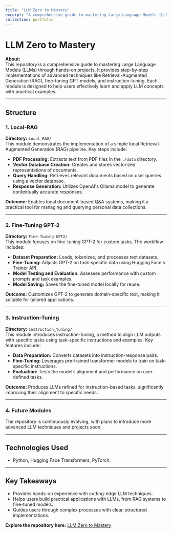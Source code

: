 ```yaml
---
title: "LLM Zero to Mastery"
excerpt: "A comprehensive guide to mastering Large Language Models (LLMs) through hands-on projects."
collection: portfolio
---
```


# LLM Zero to Mastery

**About:**  
This repository is a comprehensive guide to mastering Large Language Models (LLMs) through hands-on projects. It provides step-by-step implementations of advanced techniques like Retrieval-Augmented Generation (RAG), fine-tuning GPT models, and instruction-tuning. Each module is designed to help users effectively learn and apply LLM concepts with practical examples.

---

## Structure

### 1. Local-RAG

**Directory:** `Local-RAG/`  
This module demonstrates the implementation of a simple local Retrieval-Augmented Generation (RAG) pipeline. Key steps include:

- **PDF Processing:** Extracts text from PDF files in the `./data` directory.
- **Vector Database Creation:** Creates and stores vectorized representations of documents.
- **Query Handling:** Retrieves relevant documents based on user queries using a vector database.
- **Response Generation:** Utilizes OpenAI's Ollama model to generate contextually accurate responses.

**Outcome:** Enables local document-based Q&A systems, making it a practical tool for managing and querying personal data collections.

---

### 2. Fine-Tuning GPT-2

**Directory:** `Fine-Tuning-GPT2/`  
This module focuses on fine-tuning GPT-2 for custom tasks. The workflow includes:

- **Dataset Preparation:** Loads, tokenizes, and processes text datasets.
- **Fine-Tuning:** Adjusts GPT-2 on task-specific data using Hugging Face's Trainer API.
- **Model Testing and Evaluation:** Assesses performance with custom prompts and task examples.
- **Model Saving:** Saves the fine-tuned model locally for reuse.

**Outcome:** Customizes GPT-2 to generate domain-specific text, making it suitable for tailored applications.

---

### 3. Instruction-Tuning

**Directory:** `instruction_tuning/`  
This module introduces instruction-tuning, a method to align LLM outputs with specific tasks using task-specific instructions and examples. Key features include:

- **Data Preparation:** Converts datasets into instruction-response pairs.
- **Fine-Tuning:** Leverages pre-trained transformer models to train on task-specific instructions.
- **Evaluation:** Tests the model’s alignment and performance on user-defined tasks.

**Outcome:** Produces LLMs refined for instruction-based tasks, significantly improving their alignment to specific needs.

---

### 4. Future Modules

The repository is continuously evolving, with plans to introduce more advanced LLM techniques and projects soon.

---

## Technologies Used

- Python, Hugging Face Transformers, PyTorch.

---

## Key Takeaways

- Provides hands-on experience with cutting-edge LLM techniques.
- Helps users build practical applications with LLMs, from RAG systems to fine-tuned models.
- Guides users through complex processes with clear, structured implementations.

**Explore the repository here:** [LLM Zero to Mastery](https://github.com/MeshkatShB/llm-zero-to-mastery)
